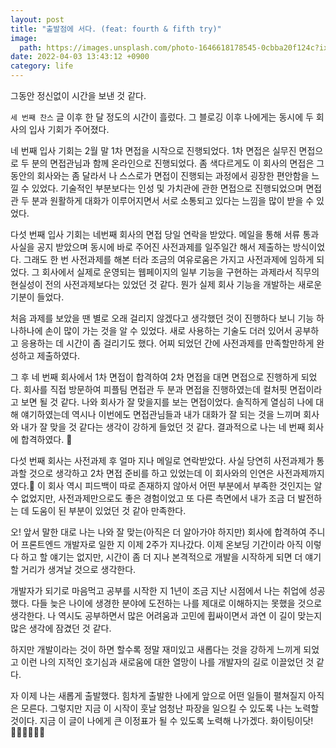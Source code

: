 ```yaml
---
layout: post
title: "출발점에 서다. (feat: fourth & fifth try)"
image:
  path: https://images.unsplash.com/photo-1646618178545-0cbba20f124c?ixlib=rb-1.2.1&ixid=MnwxMjA3fDB8MHxwaG90by1wYWdlfHx8fGVufDB8fHx8&auto=format&fit=crop&w=1169&q=80
date: 2022-04-03 13:43:12 +0900
category: life
---
```


그동안 정신없이 시간을 보낸 것 같다.

`세 번째 찬스` 글 이후 한 달 정도의 시간이 흘렀다. 그 블로깅 이후 나에게는 동시에 두 회사의 입사 기회가 주어졌다.

네 번째 입사 기회는 2월 말 1차 면접을 시작으로 진행되었다. 1차 면접은 실무진 면접으로 두 분의 면접관님과 함께 온라인으로 진행되었다. 좀 색다르게도 이 회사의 면접은 그동안의 회사와는 좀 달라서 나 스스로가 면접이 진행되는 과정에서 굉장한 편안함을 느낄 수 있었다. 기술적인 부분보다는 인성 및 가치관에 관한 면접으로 진행되었으며 면접관 두 분과 원활하게 대화가 이루어지면서 서로 소통되고 있다는 느낌을 많이 받을 수 있었다.

다섯 번째 입사 기회는 네번째 회사의 면접 당일 연락을 받았다. 메일을 통해 서류 통과 사실을 공지 받았으며 동시에 바로 주어진 사전과제를 일주일간 해서 제출하는 방식이었다. 그래도 한 번 사전과제를 해본 터라 조금의 여유로움은 가지고 사전과제에 임하게 되었다. 그 회사에서 실제로 운영되는 웹페이지의 일부 기능을 구현하는 과제라서 직무의 현실성이 전의 사전과제보다는 있었던 것 같다. 뭔가 실제 회사 기능을 개발하는 새로운 기분이 들었다.

처음 과제를 보았을 땐 별로 오래 걸리지 않겠다고 생각했던 것이 진행하다 보니 기능 하나하나에 손이 많이 가는 것을 알 수 있었다. 새로 사용하는 기술도 더러 있어서 공부하고 응용하는 데 시간이 좀 걸리기도 했다. 어찌 되었던 간에 사전과제를 만족할만하게 완성하고 제출하였다.

그 후 네 번째 회사에서 1차 면접이 합격하여 2차 면접을 대면 면접으로 진행하게 되었다. 회사를 직접 방문하여 피플팀 면접관 두 분과 면접을 진행하였는데 컬처핏 면접이라고 보면 될 것 같다. 나와 회사가 잘 맞을지를 보는 면접이었다. 솔직하게 열심히 나에 대해 얘기하였는데 역시나 이번에도 면접관님들과 내가 대화가 잘 되는 것을 느끼며 회사와 내가 잘 맞을 것 같다는 생각이 강하게 들었던 것 같다. 결과적으로 나는 네 번째 회사에 합격하였다. 🎉

다섯 번째 회사는 사전과제 후 얼마 지나 메일로 연락받았다. 사실 당연히 사전과제가 통과할 것으로 생각하고 2차 면접 준비를 하고 있었는데 이 회사와의 인연은 사전과제까지였다.🤔 이 회사 역시 피드백이 따로 존재하지 않아서 어떤 부분에서 부족한 것인지는 알 수 없었지만, 사전과제만으로도 좋은 경험이었고 또 다른 측면에서 내가 조금 더 발전하는 데 도움이 된 부분이 있었던 것 같아 만족한다.

오! 앞서 말한 대로 나는 나와 잘 맞는(아직은 더 알아가야 하지만) 회사에 합격하여 주니어 프론트엔드 개발자로 일한 지 이제 2주가 지나갔다. 이제 온보딩 기간이라 아직 이렇다 하고 할 얘기는 없지만, 시간이 좀 더 지나 본격적으로 개발을 시작하게 되면 더 얘기할 거리가 생겨날 것으로 생각한다.

개발자가 되기로 마음먹고 공부를 시작한 지 1년이 조금 지난 시점에서 나는 취업에 성공했다. 다들 늦은 나이에 생경한 분야에 도전하는 나를 제대로 이해하지는 못했을 것으로 생각한다. 나 역시도 공부하면서 많은 어려움과 고민에 휩싸이면서 과연 이 길이 맞는지 많은 생각에 잠겼던 것 같다.

하지만 개발이라는 것이 하면 할수록 정말 재미있고 새롭다는 것을 강하게 느끼게 되었고 이런 나의 지적인 호기심과 새로움에 대한 열망이 나를 개발자의 길로 이끌었던 것 같다.

자 이제 나는 새롭게 출발했다. 힘차게 출발한 나에게 앞으로 어떤 일들이 펼쳐질지 아직은 모른다. 그렇지만 지금 이 시작이 훗날 엄청난 파장을 일으킬 수 있도록 나는 노력할 것이다. 지금 이 글이 나에게 큰 이정표가 될 수 있도록 노력해 나가겠다.
화이팅이닷! 💪🏻💪🏻💪🏻
